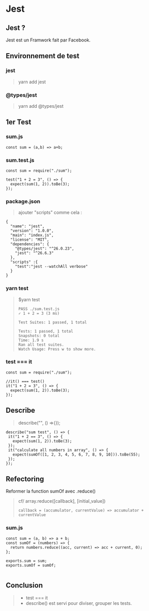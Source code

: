 # Jest

## Jest ?

Jest est un Framwork fait par Facebook.

## Environnement de test

### jest

> yarn add jest

### @types/jest

> yarn add @types/jest

## 1er Test

### sum.js

```
const sum = (a,b) => a+b;

```

### sum.test.js

```
const sum = require("./sum");

test("1 + 2 = 3", () => {
  expect(sum(1, 2)).toBe(3);
});

```

### package.json

> ajouter "scripts" comme cela :

```
{
  "name": "jest",
  "version": "1.0.0",
  "main": "index.js",
  "license": "MIT",
  "dependencies": {
    "@types/jest": "^26.0.23",
    "jest": "^26.6.3"
  },
  "scripts" :{
    "test":"jest --watchAll verbose"
  }
}
```

### yarn test

> $yarn test
>
> ```
> PASS ./sum.test.js
> ✓ 1 + 2 = 3 (3 ms)
>
> Test Suites: 1 passed, 1 total
>
> Tests: 1 passed, 1 total
> Snapshots: 0 total
> Time: 1.9 s
> Ran all test suites.
> Watch Usage: Press w to show more.
> ```

### test === it

```
const sum = require("./sum");

//it() === test()
it("1 + 2 = 3", () => {
  expect(sum(1, 2)).toBe(3);
});
```

## Describe

> describe("", () =>{});

```
describe("sum test", () => {
 it("1 + 2 == 3", () => {
   expect(sum(1, 2)).toBe(3);
 });
 it("calculate all numbers in array", () => {
   expect(sumOf([1, 2, 3, 4, 5, 6, 7, 8, 9, 10])).toBe(55);
 });
});

```

## Refectoring

Reformer la function sumOf avec .reduce()

> cf/ array.reduce([callback], [initial_value])
>
> ```
> callback = (accumulator, currentValue) => accumulator + currentValue
> ```

### sum.js

```
const sum = (a, b) => a + b;
const sumOf = (numbers) => {
  return numbers.reduce((acc, current) => acc + current, 0);
};

exports.sum = sum;
exports.sumOf = sumOf;


```

## Conclusion

> - test === it
> - describe() est servi pour diviser, grouper les tests.
